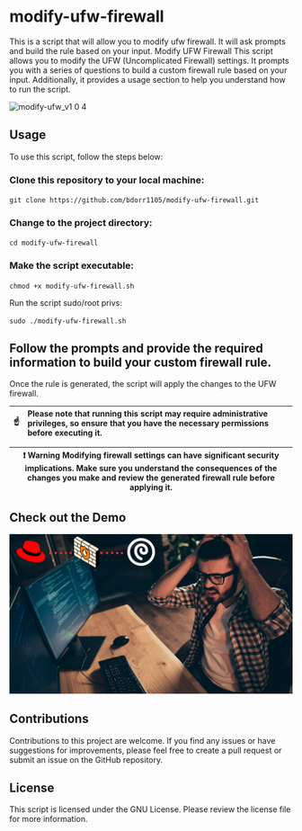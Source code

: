 # modify-ufw-firewall
This is a script that will allow you to modify ufw firewall. It will ask prompts and build the rule based on your input.
Modify UFW Firewall
This script allows you to modify the UFW (Uncomplicated Firewall) settings. It prompts you with a series of questions to build a custom firewall rule based on your input. Additionally, it provides a usage section to help you understand how to run the script.

![modify-ufw_v1 0 4](https://user-images.githubusercontent.com/12386911/236729932-2f31d7e6-1cc2-46cc-82e5-f126a32aea08.png)

## Usage
To use this script, follow the steps below:

### Clone this repository to your local machine:

`git clone https://github.com/bdorr1105/modify-ufw-firewall.git`

### Change to the project directory:

`cd modify-ufw-firewall`

### Make the script executable:

`chmod +x modify-ufw-firewall.sh`

Run the script sudo/root privs:

`sudo ./modify-ufw-firewall.sh`

## Follow the prompts and provide the required information to build your custom firewall rule.

Once the rule is generated, the script will apply the changes to the UFW firewall.

| :point_up:    | Please note that running this script may require administrative privileges, so ensure that you have the necessary permissions before executing it. |
|---------------|:---------------------------------------------------------------------------------------------------------------------------------------------------|

|:exclamation:  Warning   Modifying firewall settings can have significant security implications. Make sure you understand the consequences of the changes you make and review the generated firewall rule before applying it.|
|----------------------------------------------------------------------------------------------------------------------------------------------------------------------------------------------------------------------------|

## Check out the Demo
[![Firewalld Demo](Screenshots/firewalld.png)](http://www.youtube.com/watch?v=ubMzq1iUyhc)

## Contributions
Contributions to this project are welcome. If you find any issues or have suggestions for improvements, please feel free to create a pull request or submit an issue on the GitHub repository.

## License
This script is licensed under the GNU License. Please review the license file for more information.
